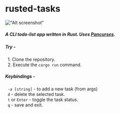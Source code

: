 # rusted-tasks 

!["Alt screenshot"](https://github.com/Pranavhc/rusted-tasks/blob/c2985778e8c5cb3e6e30f9e0877e7c8a632dd264/preview.png?raw=true)

<h5>A CLI todo-list app written in Rust. Uses <a href="https://crates.io/crates/pancurses">Pancurses</a>.</h5>

<h5>Try -</h5>
<p>
  &nbsp;&nbsp;1. Clone the repository.
  </br>
  &nbsp;&nbsp;2. Execute the <code>cargo run</code> command.
</p>  


<h5>Keybindings - </h5>
<p>
  &nbsp;&nbsp;<code>-a [string]</code> - to add a new task (from args)
  </br>
  &nbsp;&nbsp;<code>d</code> - delete the selected task.
  </br>
  &nbsp;&nbsp;<code>t</code> or <code>Enter</code> - toggle the task status. 
  </br>
  &nbsp;&nbsp;<code>q</code> - save and exit. 
</p>
